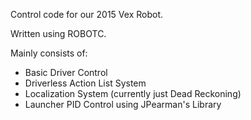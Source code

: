 Control code for our 2015 Vex Robot.

Written using ROBOTC.

Mainly consists of:

- Basic Driver Control
- Driverless Action List System
- Localization System (currently just Dead Reckoning)
- Launcher PID Control using JPearman's Library

